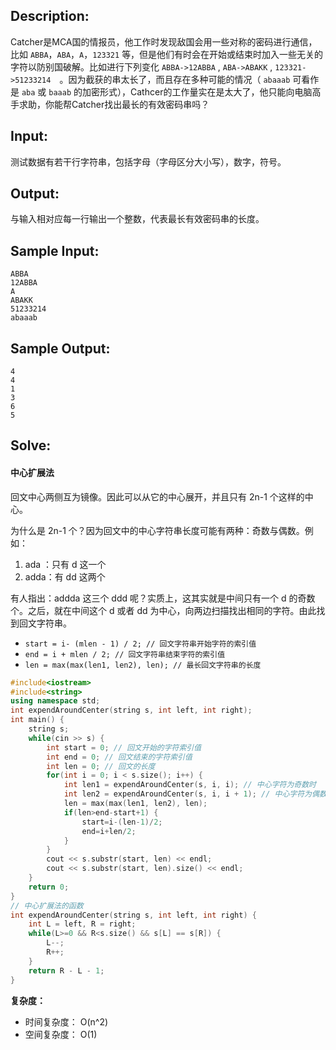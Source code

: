 ## Description:

Catcher是MCA国的情报员，他工作时发现敌国会用一些对称的密码进行通信，比如 `ABBA`，`ABA`，`A`，`123321` 等，但是他们有时会在开始或结束时加入一些无关的字符以防别国破解。比如进行下列变化 `ABBA->12ABBA` , `ABA->ABAKK` , `123321->51233214`　。因为截获的串太长了，而且存在多种可能的情况（ `abaaab` 可看作是 `aba` 或 `baaab` 的加密形式），Cathcer的工作量实在是太大了，他只能向电脑高手求助，你能帮Catcher找出最长的有效密码串吗？

## Input:

测试数据有若干行字符串，包括字母（字母区分大小写），数字，符号。

## Output:

与输入相对应每一行输出一个整数，代表最长有效密码串的长度。

## Sample Input:

```
ABBA
12ABBA
A
ABAKK
51233214
abaaab
```

## Sample Output:

```
4
4
1
3
6
5
```

## Solve:

#### 中心扩展法

回文中心两侧互为镜像。因此可以从它的中心展开，并且只有 2n-1 个这样的中心。

为什么是 2n-1 个？因为回文中的中心字符串长度可能有两种：奇数与偶数。例如：

1. ada ：只有 d 这一个
2. adda：有 dd 这两个

有人指出：addda 这三个 ddd 呢？实质上，这其实就是中间只有一个 d 的奇数个。之后，就在中间这个 d 或者 dd 为中心，向两边扫描找出相同的字符。由此找到回文字符串。

* `start = i- (mlen - 1) / 2; // 回文字符串开始字符的索引值`
* `end = i + mlen / 2; // 回文字符串结束字符的索引值`
* `len = max(max(len1, len2), len); // 最长回文字符串的长度`

```c++
#include<iostream>
#include<string>
using namespace std;
int expendAroundCenter(string s, int left, int right);
int main() {
    string s;
    while(cin >> s) {
        int start = 0; // 回文开始的字符索引值
        int end = 0; // 回文结束的字符索引值
        int len = 0; // 回文的长度
        for(int i = 0; i < s.size(); i++) {
            int len1 = expendAroundCenter(s, i, i); // 中心字符为奇数时
            int len2 = expendAroundCenter(s, i, i + 1); // 中心字符为偶数时
            len = max(max(len1, len2), len);
            if(len>end-start+1) {
                start=i-(len-1)/2;
                end=i+len/2;
            }
        }
        cout << s.substr(start, len) << endl;
        cout << s.substr(start, len).size() << endl;
    }
    return 0;
}
// 中心扩展法的函数
int expendAroundCenter(string s, int left, int right) {
    int L = left, R = right;
    while(L>=0 && R<s.size() && s[L] == s[R]) {
        L--;
        R++;
    }
    return R - L - 1;
}
```

**复杂度：**

* 时间复杂度： O(n^2)
* 空间复杂度： O(1)
